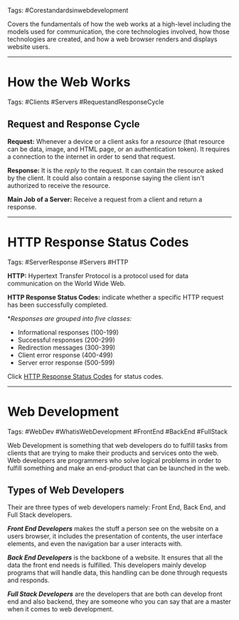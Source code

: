 Tags: #Corestandardsinwebdevelopment 

Covers the fundamentals of how the web works at a high-level including the models used for communication, the core technologies involved, how those technologies are created, and how a web browser renders and displays website users.

---
# How the Web Works

Tags: #Clients #Servers #RequestandResponseCycle

## Request and Response Cycle

**Request:** Whenever a device or a client asks for a *resource* (that resource can be data, image, and HTML page, or an authentication token). It requires a connection to the internet in order to send that request.

**Response:** It is the *reply* to the request. It can contain the resource asked by the client. It could also contain a response saying the client isn't authorized to receive the resource.

**Main Job of a Server:** Receive a request from a client and return a response. 

---
# HTTP Response Status Codes

Tags: #ServerResponse #Servers #HTTP

**HTTP:** Hypertext Transfer Protocol is a protocol used for data communication on the World Wide Web.

**HTTP Response Status Codes:** indicate whether a specific HTTP request has been successfully completed.

**Responses are grouped into five classes:*
* Informational responses (100-199)
* Successful responses (200-299)
* Redirection messages (300-399)
* Client error response (400-499)
* Server error response (500-599)

Click [HTTP Response Status Codes](https://developer.mozilla.org/en-US/docs/Web/HTTP/Reference/Status) for status codes. 

---
# Web Development 

Tags: #WebDev #WhatisWebDevelopment #FrontEnd #BackEnd #FullStack

Web Development is something that web developers do to fulfill tasks from clients that are trying to make their products and services onto the web. Web developers are programmers who solve logical problems in order to fulfill something and make an end-product that can be launched in the web. 

## Types of Web Developers

Their are three types of web developers namely: Front End, Back End, and Full Stack developers. 

***Front End Developers*** makes the stuff a person see on the website on a users browser, it includes the presentation of contents, the user interface elements, and even the navigation bar a user interacts with. 

***Back End Developers*** is the backbone of a website. It ensures that all the data the front end needs is fulfilled. This developers mainly develop programs that will handle data, this handling can be done through requests and responds.

***Full Stack Developers*** are the developers that are both can develop front end and also backend, they are someone who you can say that are a master when it comes to web development. 